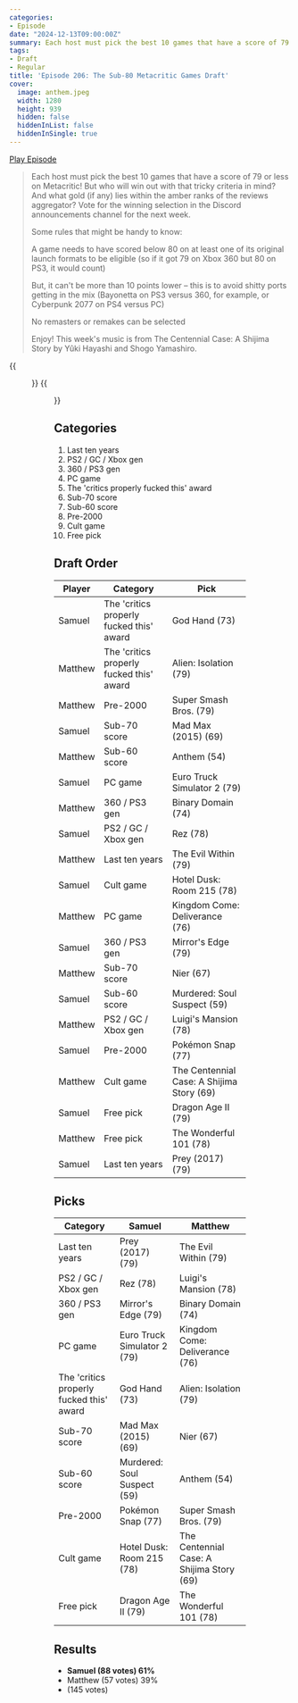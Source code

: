 ```yaml
---
categories:
- Episode
date: "2024-12-13T09:00:00Z"
summary: Each host must pick the best 10 games that have a score of 79 or less on Metacritic!
tags:
- Draft
- Regular
title: 'Episode 206: The Sub-80 Metacritic Games Draft'
cover: 
  image: anthem.jpeg
  width: 1280
  height: 939
  hidden: false
  hiddenInList: false
  hiddenInSingle: true
---
```


[Play Episode](https://www.patreon.com/posts/episode-206-sub-117850204)
> Each host must pick the best 10 games that have a score of 79 or less on Metacritic! But who will win out with that tricky criteria in mind? And what gold (if any) lies within the amber ranks of the reviews aggregator? Vote for the winning selection in the Discord announcements channel for the next week.
>
> Some rules that might be handy to know:
>
> A game needs to have scored below 80 on at least one of its original launch formats to be eligible (so if it got 79 on Xbox 360 but 80 on PS3, it would count)
>
> But, it can't be more than 10 points lower – this is to avoid shitty ports getting in the mix (Bayonetta on PS3 versus 360, for example, or Cyberpunk 2077 on PS4 versus PC)
>
> No remasters or remakes can be selected
>
> Enjoy! This week's music is from The Centennial Case: A Shijima Story by Yûki Hayashi and Shogo Yamashiro.

{{<figure 
    src="anthem.jpeg" 
    alt="Anthem" 
    caption="Image Credit: Naeslyn">}}
{{<figure 
    src="hotel-dusk-secrets.jpeg" 
    alt="Hotel Dusk" 
    caption="Image Credit: Synthetic Snowman">}}

## Categories
1. Last ten years
2. PS2 / GC / Xbox gen
3. 360 / PS3 gen
4. PC game
5. The 'critics properly fucked this' award
6. Sub-70 score
7. Sub-60 score
8. Pre-2000
9. Cult game
10. Free pick

## Draft Order

| Player  | Category  | Pick                                  |
|-----------|-----|------------------------------------------------|
| Samuel | The 'critics properly fucked this' award | God Hand (73) | 
| Matthew | The 'critics properly fucked this' award | Alien: Isolation (79) |
| Matthew | Pre-2000 | Super Smash Bros. (79) |
| Samuel | Sub-70 score | Mad Max (2015) (69) |
| Matthew | Sub-60 score | Anthem (54) |
| Samuel | PC game | Euro Truck Simulator 2 (79) |
| Matthew | 360 / PS3 gen | Binary Domain (74) |
| Samuel | PS2 / GC / Xbox gen | Rez (78) |
| Matthew | Last ten years | The Evil Within (79) |
| Samuel | Cult game | Hotel Dusk: Room 215 (78) |
| Matthew | PC game | Kingdom Come: Deliverance (76) |
| Samuel | 360 / PS3 gen | Mirror's Edge (79) |
| Matthew | Sub-70 score | Nier (67) |
| Samuel | Sub-60 score | Murdered: Soul Suspect (59) | 
| Matthew | PS2 / GC / Xbox gen | Luigi's Mansion (78) |
| Samuel | Pre-2000 | Pokémon Snap (77) |
| Matthew | Cult game | The Centennial Case: A Shijima Story (69) |
| Samuel | Free pick | Dragon Age II (79) |
| Matthew | Free pick | The Wonderful 101 (78) |
| Samuel | Last ten years | Prey (2017) (79) |

## Picks

| Category         | Samuel | Matthew |
|------------------|------------------|---|
| Last ten years | Prey (2017) (79) | The Evil Within (79) |
| PS2 / GC / Xbox gen | Rez (78) | Luigi's Mansion (78) |
| 360 / PS3 gen | Mirror's Edge (79) | Binary Domain (74) |
| PC game | Euro Truck Simulator 2 (79) | Kingdom Come: Deliverance (76) |
| The 'critics properly fucked this' award | God Hand (73) | Alien: Isolation (79) |
| Sub-70 score | Mad Max (2015) (69) | Nier (67) |
| Sub-60 score | Murdered: Soul Suspect (59) | Anthem (54) |
| Pre-2000 | Pokémon Snap (77) | Super Smash Bros. (79) |
| Cult game | Hotel Dusk: Room 215 (78) | The Centennial Case: A Shijima Story (69) |
| Free pick | Dragon Age II (79) | The Wonderful 101 (78) |

## Results

- **Samuel (88 votes) 61%**
- Matthew (57 votes) 39%
- (145 votes)